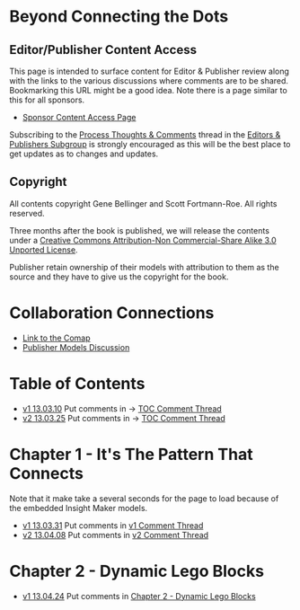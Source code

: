 # Beyond Connecting the Dots #
## Editor/Publisher Content Access ##

This page is intended to surface content for Editor & Publisher review along with the links to the various discussions where comments are to be shared. Bookmarking this URL might be a good idea. Note there is a page similar to this for all sponsors.

- [Sponsor Content Access Page](http://www.systemswiki.org/bctd/bctd.html)

Subscribing to the [Process Thoughts & Comments](http://linkd.in/105kD1h) thread in the [Editors & Publishers Subgroup](http://www.linkedin.com/groups?gid=4936103) is strongly encouraged as this will be the best place to get updates as to changes and updates.

## Copyright ##
<!--
<a rel="license" href="http://creativecommons.org/licenses/by-nc-sa/3.0/deed.en_US"><img alt="Creative Commons License" style="border-width:0" src="http://i.creativecommons.org/l/by-nc-sa/3.0/88x31.png" /></a><br>Beyond Connecting the Dots by <a href="http://creativecommons.org/ns#">Gene Bellinger & Scott Fortmann-Roe</a> is licensed under a <a rel="license" href="http://creativecommons.org/licenses/by-nc-sa/3.0/deed.en_US">Creative Commons Attribution-NonCommercial-ShareAlike 3.0 Unported License</a>.

- As per [Copyright in General](http://www.copyright.gov/help/faq/faq-general.html) this work is under copyright protection the moment it is created. 
- We would also appreciate you respecting an embargo on this work for three months after publication so it is not shared with others who have not sponsored this program and essentially paid to get a window where they are the only ones with access.
- For those who contribute content to the book that content is under copyright of the book. 
-->
All contents copyright Gene Bellinger and Scott Fortmann-Roe. All rights reserved.

Three months after the book is published, we will release the contents under a <a rel="license" href="http://creativecommons.org/licenses/by-nc-sa/3.0/deed.en_US">Creative Commons Attribution-Non Commercial-Share Alike 3.0 Unported License</a>.

Publisher retain ownership of their models with attribution to them as the source and they have to give us the copyright for the book.

# Collaboration Connections #

- [Link to the Comap](http://go.comapping.com/comapping.html#mapid=128295)
- [Publisher Models Discussion](http://linkd.in/105l2Rb)

# Table of Contents #

- [v1 13.03.10](./contents-v1.html) Put comments in -> [TOC Comment Thread](http://linkd.in/YXm1wt)
- [v2 13.03.25](./contents-v2.html) Put comments in -> [TOC Comment Thread](http://linkd.in/YXm1wt)

# Chapter 1 - It's The Pattern That Connects #

Note that it make take a several seconds for the page to load because of the embedded Insight Maker models.

- [v1 13.03.31](./learning-v1/learning.html) Put comments in [v1 Comment Thread](http://linkd.in/YXlWJ1)
- [v2 13.04.08](./learning-v2/learning.html) Put comments in [v2 Comment Thread](http://linkd.in/10MF5xE)

# Chapter 2 - Dynamic Lego Blocks #

- [v1 13.04.24](./modeling-v1/modeling.html) Put comments in [Chapter 2 - Dynamic Lego Blocks](http://linkd.in/14QjOLs)

